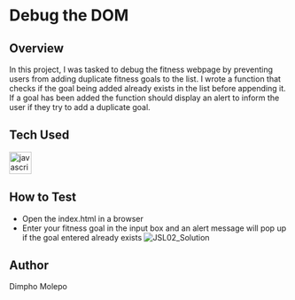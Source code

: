 # Debug the DOM

## Overview
In this project, I was tasked to debug the fitness webpage by preventing users from adding duplicate fitness goals to the list. I wrote a function that checks if the goal being added already exists in the list before appending it. If a goal has been added the function should display an alert to inform the user if they try to add a duplicate goal.

## Tech Used
 <div align="left">
  <img src="https://cdn.jsdelivr.net/gh/devicons/devicon/icons/javascript/javascript-original.svg" height="40" alt="javascript logo"  />
</div>

## How to Test 
+ Open the index.html in a browser
+ Enter your fitness goal in the input box and an alert message will pop up if the goal entered already exists
![JSL02_Solution](https://github.com/Dimpho-Molepo/Module_2_DIMMOL405_BCL2401_GroupA_Dimpho-Molepo_JSL02/assets/136012291/537599a0-4d48-4608-be0d-574f1dda0566)


## Author
Dimpho Molepo
